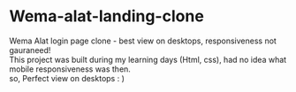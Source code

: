 # Wema-alat-landing-clone
Wema Alat  login page clone - best view on desktops, responsiveness not gauraneed!  <br>
This project was built during my learning days (Html, css), had no idea what mobile responsiveness was then. <br>
so, Perfect view on desktops : )

